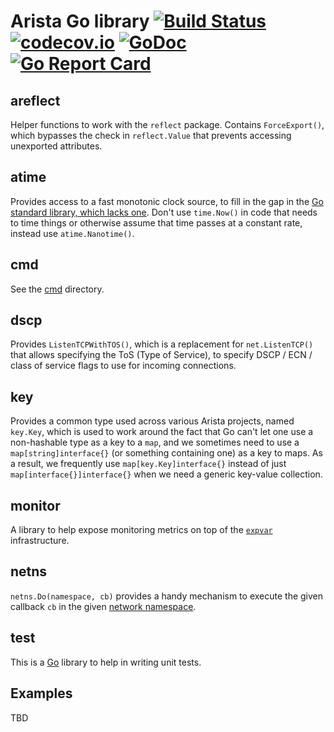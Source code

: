 # Arista Go library [![Build Status](https://travis-ci.org/aristanetworks/goarista.svg?branch=master)](https://travis-ci.org/aristanetworks/goarista) [![codecov.io](http://codecov.io/github/aristanetworks/goarista/coverage.svg?branch=master)](http://codecov.io/github/aristanetworks/goarista?branch=master) [![GoDoc](https://godoc.org/github.com/aristanetworks/goarista?status.png)](https://godoc.org/github.com/aristanetworks/goarista) [![Go Report Card](https://goreportcard.com/badge/github.com/aristanetworks/goarista)](https://goreportcard.com/report/github.com/aristanetworks/goarista)

## areflect

Helper functions to work with the `reflect` package.  Contains
`ForceExport()`, which bypasses the check in `reflect.Value` that
prevents accessing unexported attributes.

## atime

Provides access to a fast monotonic clock source, to fill in the gap in the
[Go standard library, which lacks one](https://github.com/golang/go/issues/12914).
Don't use `time.Now()` in code that needs to time things or otherwise assume
that time passes at a constant rate, instead use `atime.Nanotime()`.

## cmd

See the [cmd](cmd) directory.

## dscp

Provides `ListenTCPWithTOS()`, which is a replacement for `net.ListenTCP()`
that allows specifying the ToS (Type of Service), to specify DSCP / ECN /
class of service flags to use for incoming connections.

## key

Provides a common type used across various Arista projects, named `key.Key`,
which is used to work around the fact that Go can't let one
use a non-hashable type as a key to a `map`, and we sometimes need to use
a `map[string]interface{}` (or something containing one) as a key to maps.
As a result, we frequently use `map[key.Key]interface{}` instead of just
`map[interface{}]interface{}` when we need a generic key-value collection.

## monitor

A library to help expose monitoring metrics on top of the
[`expvar`](https://golang.org/pkg/expvar/) infrastructure.

## netns

`netns.Do(namespace, cb)` provides a handy mechanism to execute the given
callback `cb` in the given [network namespace](https://lwn.net/Articles/580893/).

## test

This is a [Go](http://golang.org/) library to help in writing unit tests.

## Examples

TBD
